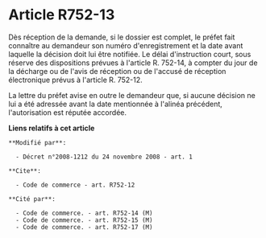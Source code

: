 # Article R752-13

Dès réception de la demande, si le dossier est complet, le préfet fait connaître au demandeur son numéro d'enregistrement et
la date avant laquelle la décision doit lui être notifiée. Le délai d'instruction court, sous réserve des dispositions
prévues à l'article R. 752-14, à compter du jour de la décharge ou de l'avis de réception ou de l'accusé de réception
électronique prévus à l'article R. 752-12. 

La lettre du préfet avise en outre le demandeur que, si aucune décision ne lui a été adressée avant la date mentionnée à
l'alinéa précédent, l'autorisation est réputée accordée.

**Liens relatifs à cet article**

	**Modifié par**:

	  - Décret n°2008-1212 du 24 novembre 2008 - art. 1

	**Cite**:

	  - Code de commerce - art. R752-12

	**Cité par**:

	  - Code de commerce. - art. R752-14 (M)
	  - Code de commerce. - art. R752-15 (M)
	  - Code de commerce. - art. R752-17 (M)

